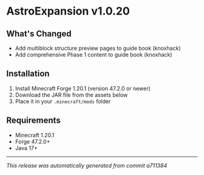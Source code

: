 # AstroExpansion v1.0.20

## What's Changed
- Add multiblock structure preview pages to guide book (knoxhack)
- Add comprehensive Phase 1 content to guide book (knoxhack)

## Installation
1. Install Minecraft Forge 1.20.1 (version 47.2.0 or newer)
2. Download the JAR file from the assets below
3. Place it in your `.minecraft/mods` folder

## Requirements
- Minecraft 1.20.1
- Forge 47.2.0+
- Java 17+

---
*This release was automatically generated from commit a711384*
